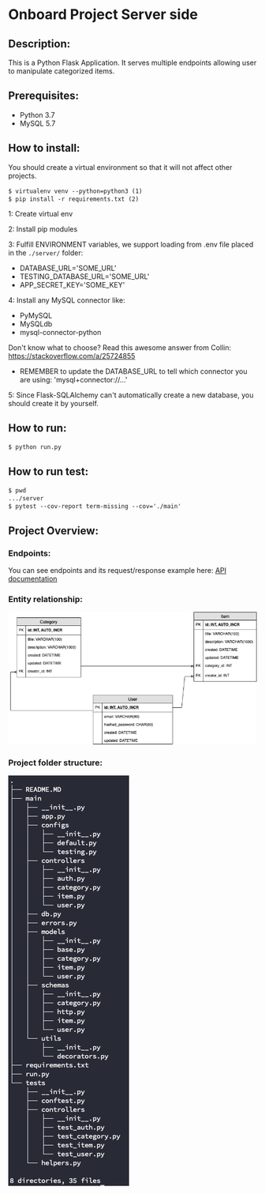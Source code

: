 # Onboard Project Server side
## Description:
This is a Python Flask Application. It serves multiple endpoints allowing user to manipulate categorized items.

## Prerequisites:
- Python 3.7
- MySQL 5.7

## How to install:
You should create a virtual environment so that it will not affect other projects.
``` 
$ virtualenv venv --python=python3 (1)
$ pip install -r requirements.txt (2)
```
1: Create virtual env

2: Install pip modules

3: Fulfill ENVIRONMENT variables, we support loading from .env file placed in the `./server/` folder:
- DATABASE_URL='SOME_URL'
- TESTING_DATABASE_URL='SOME_URL'
- APP_SECRET_KEY='SOME_KEY'

4: Install any MySQL connector like:
- PyMySQL
- MySQLdb
- mysql-connector-python

Don't know what to choose? Read this awesome answer from Collin: https://stackoverflow.com/a/25724855
- REMEMBER to update the DATABASE_URL to tell which connector you are using:
'mysql+connector://...'

5: Since Flask-SQLAlchemy can't automatically create a new database, you should create it by yourself.

## How to run:
``` 
$ python run.py
```
## How to run test:
```
$ pwd
.../server
$ pytest --cov-report term-missing --cov='./main'
```
## Project Overview:
### Endpoints:
You can see endpoints and its request/response example here:
[API documentation](https://documenter.getpostman.com/view/6660523/SVtVVoQ3)

### Entity relationship:
![Entity-R](../Markdown/Onboard_EntityRelation.png)

### Project folder structure:
![Folder-Structure](../Markdown/ServerStructure2.png)


